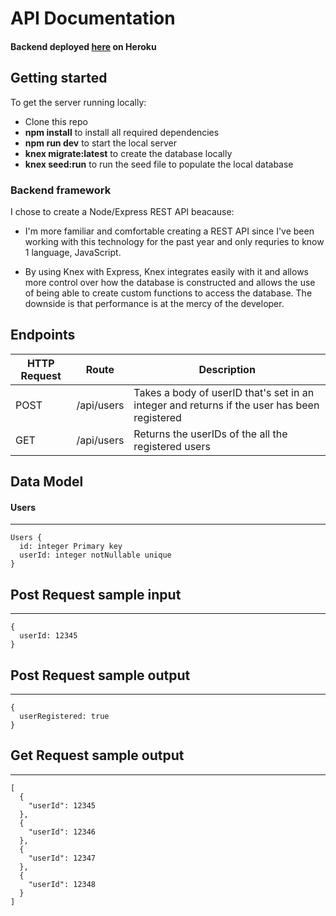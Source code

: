 # API Documentation

#### Backend deployed [here](https://hertz-api-challenge.herokuapp.com/) on Heroku <br>

## Getting started

To get the server running locally:

- Clone this repo
- **npm install** to install all required dependencies
- **npm run dev** to start the local server
- **knex migrate:latest** to create the database locally
- **knex seed:run** to run the seed file to populate the local database

### Backend framework

I chose to create a Node/Express REST API beacause:

- I'm more familiar and comfortable creating a REST API since I've been working with this technology for the past year and only requries to know 1 language, JavaScript. 

- By using Knex with Express, Knex integrates easily with it and allows more control over how the database is constructed and allows the use of being able to create custom functions to access the database. The downside is that performance is at the mercy of the developer.

## Endpoints

|HTTP Request           |Route           |Description                     |
| ----------------------| ---------------|----------------------------------------|
|POST             |/api/users|Takes a body of userID that's set in an integer and returns if the user has been registered                                                                   |
|GET             |/api/users|Returns the userIDs of the all the registered users 

## Data Model

#### Users

---

```
Users {
  id: integer Primary key
  userId: integer notNullable unique
}
```

## Post Request sample input
---
```
{
  userId: 12345
}
```
## Post Request sample output
---
```
{
  userRegistered: true
}
```

## Get Request sample output
---
```
[
  {
    "userId": 12345
  },
  {
    "userId": 12346
  },
  {
    "userId": 12347
  },
  {
    "userId": 12348
  }
]
```
